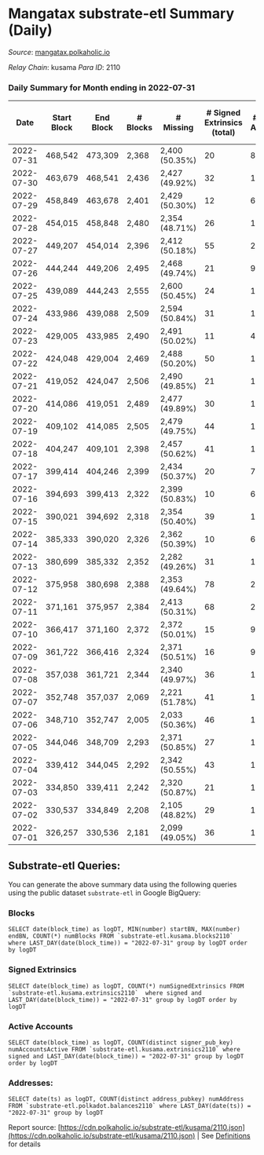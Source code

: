 # Mangatax substrate-etl Summary (Daily)

_Source_: [mangatax.polkaholic.io](https://mangatax.polkaholic.io)

*Relay Chain*: kusama
*Para ID*: 2110



### Daily Summary for Month ending in 2022-07-31


| Date | Start Block | End Block | # Blocks | # Missing | # Signed Extrinsics (total) | # Active Accounts | # Addresses with Balances | # Events | # Transfers | # XCM Transfers In | # XCM Transfers Out |
| ---- | ----------- | --------- | -------- | --------- | --------------------------- | ----------------- | ------------------------- | -------- | ----------- | ------------------ | ------------------- |
| 2022-07-31 | 468,542 | 473,309 | 2,368 | 2,400 (50.35%) | 20 | 8 | 1,180 | 4,885 |   | 1 ($1,252.18) | 5 ($589.37) |
| 2022-07-30 | 463,679 | 468,541 | 2,436 | 2,427 (49.92%) | 32 | 12 |  | 4,991 |   |   | 4 ($1,935.09) |
| 2022-07-29 | 458,849 | 463,678 | 2,401 | 2,429 (50.30%) | 12 | 6 |  | 4,862 |   |   | 3 ($574.00) |
| 2022-07-28 | 454,015 | 458,848 | 2,480 | 2,354 (48.71%) | 26 | 14 |  | 5,113 |   |   | 2 ($112.00) |
| 2022-07-27 | 449,207 | 454,014 | 2,396 | 2,412 (50.18%) | 55 | 23 |  | 4,943 | 4  | 2 ($733.57) | 8 ($2,515.85) |
| 2022-07-26 | 444,244 | 449,206 | 2,495 | 2,468 (49.74%) | 21 | 9 |  | 5,132 | 1  | 1 ($10.81) | 3 ($658.26) |
| 2022-07-25 | 439,089 | 444,243 | 2,555 | 2,600 (50.45%) | 24 | 12 |  | 5,266 |   | 2 ($127.37) | 2 ($79.78) |
| 2022-07-24 | 433,986 | 439,088 | 2,509 | 2,594 (50.84%) | 31 | 14 |  | 5,105 |   | 1 ($98.60) | 2 ($1,360.75) |
| 2022-07-23 | 429,005 | 433,985 | 2,490 | 2,491 (50.02%) | 11 | 4 |  | 5,037 |   |   |   |
| 2022-07-22 | 424,048 | 429,004 | 2,469 | 2,488 (50.20%) | 50 | 16 |  | 5,082 | 2  | 1 ($277.48) | 5 ($574.10) |
| 2022-07-21 | 419,052 | 424,047 | 2,506 | 2,490 (49.85%) | 21 | 10 |  | 5,205 |   | 2 ($79.13) | 1 ($17.21) |
| 2022-07-20 | 414,086 | 419,051 | 2,489 | 2,477 (49.89%) | 30 | 18 |  | 5,061 |   | 2 ($239.94) | 1 ($449.33) |
| 2022-07-19 | 409,102 | 414,085 | 2,505 | 2,479 (49.75%) | 44 | 16 |  | 5,252 | 2  | 4 ($798.90) | 2 ($394.27) |
| 2022-07-18 | 404,247 | 409,101 | 2,398 | 2,457 (50.62%) | 41 | 15 |  | 4,967 |   | 4 ($1,252.69) | 4 ($247.95) |
| 2022-07-17 | 399,414 | 404,246 | 2,399 | 2,434 (50.37%) | 20 | 7 |  | 4,907 |   | 2 ($347.02) | 4 ($454.10) |
| 2022-07-16 | 394,693 | 399,413 | 2,322 | 2,399 (50.83%) | 10 | 6 |  | 4,745 |   | 1 ($6.51) | 1 ($122.71) |
| 2022-07-15 | 390,021 | 394,692 | 2,318 | 2,354 (50.40%) | 39 | 15 |  | 4,761 | 1  | 1 ($16.32) | 4 ($3,182.83) |
| 2022-07-14 | 385,333 | 390,020 | 2,326 | 2,362 (50.39%) | 10 | 6 |  | 4,786 |   | 2 ($491.26) | 1 ($51.98) |
| 2022-07-13 | 380,699 | 385,332 | 2,352 | 2,282 (49.26%) | 31 | 14 |  | 4,860 | 2  |   | 3 ($323.49) |
| 2022-07-12 | 375,958 | 380,698 | 2,388 | 2,353 (49.64%) | 78 | 23 |  | 4,998 |   | 8 ($83.15) | 11 ($1,117.72) |
| 2022-07-11 | 371,161 | 375,957 | 2,384 | 2,413 (50.31%) | 68 | 21 |  | 4,931 | 8  | 1 ($96.34) | 7 ($1,270.86) |
| 2022-07-10 | 366,417 | 371,160 | 2,372 | 2,372 (50.01%) | 15 | 9 |  | 4,881 |   | 2 ($55.93) | 2 ($737.80) |
| 2022-07-09 | 361,722 | 366,416 | 2,324 | 2,371 (50.51%) | 16 | 9 |  | 4,840 |   | 3 ($53.33) | 2 ($333.50) |
| 2022-07-08 | 357,038 | 361,721 | 2,344 | 2,340 (49.97%) | 36 | 15 |  | 4,820 |   | 3 ($2,410.42) | 1 ($585.31) |
| 2022-07-07 | 352,748 | 357,037 | 2,069 | 2,221 (51.78%) | 41 | 15 |  | 4,294 | 2  |   | 6 ($1,395.18) |
| 2022-07-06 | 348,710 | 352,747 | 2,005 | 2,033 (50.36%) | 46 | 12 |  | 4,101 | 1  | 3 ($66.06) | 4 ($1,115.94) |
| 2022-07-05 | 344,046 | 348,709 | 2,293 | 2,371 (50.85%) | 27 | 11 |  | 4,728 | 1  | 3 ($876.53) | 3 ($690.37) |
| 2022-07-04 | 339,412 | 344,045 | 2,292 | 2,342 (50.55%) | 43 | 17 |  | 4,670 | 1  | 5 ($4,872.94) | 2 ($886.65) |
| 2022-07-03 | 334,850 | 339,411 | 2,242 | 2,320 (50.87%) | 21 | 10 |  | 4,630 | 1  |   |   |
| 2022-07-02 | 330,537 | 334,849 | 2,208 | 2,105 (48.82%) | 29 | 15 |  | 4,490 |   | 1 ($24.63) | 2 ($35.42) |
| 2022-07-01 | 326,257 | 330,536 | 2,181 | 2,099 (49.05%) | 36 | 16 |  | 4,530 | 3  | 4 ($708.44) | 2 ($890.15) |

## Substrate-etl Queries:
You can generate the above summary data using the following queries using the public dataset `substrate-etl` in Google BigQuery:


### Blocks
```
SELECT date(block_time) as logDT, MIN(number) startBN, MAX(number) endBN, COUNT(*) numBlocks FROM `substrate-etl.kusama.blocks2110`  where LAST_DAY(date(block_time)) = "2022-07-31" group by logDT order by logDT
```


### Signed Extrinsics
```
SELECT date(block_time) as logDT, COUNT(*) numSignedExtrinsics FROM `substrate-etl.kusama.extrinsics2110`  where signed and LAST_DAY(date(block_time)) = "2022-07-31" group by logDT order by logDT
```


### Active Accounts
```
SELECT date(block_time) as logDT, COUNT(distinct signer_pub_key) numAccountsActive FROM `substrate-etl.kusama.extrinsics2110` where signed and LAST_DAY(date(block_time)) = "2022-07-31" group by logDT order by logDT
```


### Addresses:
```
SELECT date(ts) as logDT, COUNT(distinct address_pubkey) numAddress FROM `substrate-etl.polkadot.balances2110` where LAST_DAY(date(ts)) = "2022-07-31" group by logDT
```



Report source: [https://cdn.polkaholic.io/substrate-etl/kusama/2110.json](https://cdn.polkaholic.io/substrate-etl/kusama/2110.json) | See [Definitions](/DEFINITIONS.md) for details
